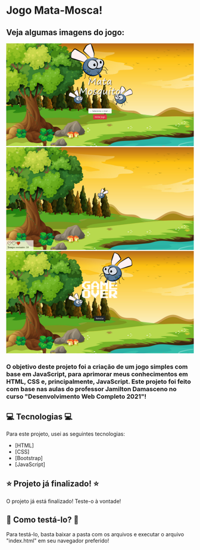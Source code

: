 # Jogo Mata-Mosca!

## Veja algumas imagens do jogo:

![Demonstração 1](https://github.com/LeoHPC/Jogo-Mata-Mosca/blob/master/Conte%C3%BAdo/Demonstra%C3%A7%C3%B5es/menu.png)
![Demonstração 2](https://github.com/LeoHPC/Jogo-Mata-Mosca/blob/master/Conte%C3%BAdo/Demonstra%C3%A7%C3%B5es/jogo.png)
![Demonstração 3](https://github.com/LeoHPC/Jogo-Mata-Mosca/blob/master/Conte%C3%BAdo/Demonstra%C3%A7%C3%B5es/game_over.png)

### O objetivo deste projeto foi a criação de um jogo simples com base em JavaScript, para aprimorar meus conhecimentos em HTML, CSS e, principalmente, JavaScript. Este projeto foi feito com base nas aulas do professor Jamilton Damasceno no curso "Desenvolvimento Web Completo 2021"!

## :computer: Tecnologias :computer:

Para este projeto, usei as seguintes tecnologias:

- [HTML]
- [CSS]
- [Bootstrap]
- [JavaScript]

## :star: Projeto já finalizado! :star:

O projeto já está finalizado! Teste-o à vontade!

## :iphone: Como testá-lo? :iphone:

Para testá-lo, basta baixar a pasta com os arquivos e executar o arquivo "index.html" em seu navegador preferido!
